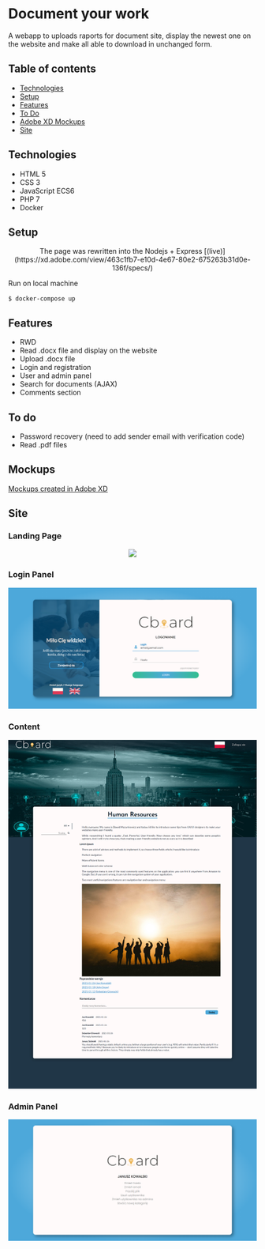 # Document your work
A webapp to uploads raports for document site, display the newest one on the website and make all able to download in unchanged form.

## Table of contents
* [Technologies](#technologies)
* [Setup](#setup)
* [Features](#features)
* [To Do](#to-do)
* [Adobe XD Mockups](#mockups)
* [Site](#site)

## Technologies
* HTML 5
* CSS 3
* JavaScript ECS6
* PHP 7
* Docker

## Setup
<p align="center">
  The page was rewritten into the Nodejs + Express [(live)](https://xd.adobe.com/view/463c1fb7-e10d-4e67-80e2-675263b31d0e-136f/specs/)
</p>
Run on local machine

```
$ docker-compose up
```

## Features

* RWD
* Read .docx file and display on the website
* Upload .docx file
* Login and registration
* User and admin panel
* Search for documents (AJAX)
* Comments section

## To do
* Password recovery (need to add sender email with verification code)
* Read .pdf files

## Mockups
[Mockups created in Adobe XD](https://xd.adobe.com/view/463c1fb7-e10d-4e67-80e2-675263b31d0e-136f/specs/)

## Site
### Landing Page
<p align="center">
  <img src="Site-screenshots/landing-page.png" />
</p>

### Login Panel
<p align="center">
  <img src="Site-screenshots/login-page.png" />
</p>

### Content
<p align="center">
  <img src="Site-screenshots/content.png" />
</p>

### Admin Panel
<p align="center">
  <img src="Site-screenshots/admin-panel.png" />
</p>
